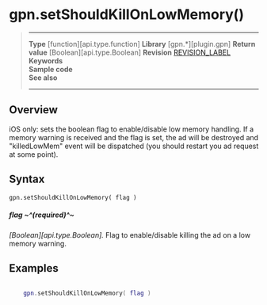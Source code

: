 # gpn.setShouldKillOnLowMemory()

> --------------------- ------------------------------------------------------------------------------------------
> __Type__              [function][api.type.function]
> __Library__           [gpn.*][plugin.gpn]
> __Return value__      [Boolean][api.type.Boolean]
> __Revision__          [REVISION_LABEL](REVISION_URL)
> __Keywords__          
> __Sample code__       
> __See also__          
> --------------------- ------------------------------------------------------------------------------------------


## Overview

iOS only: sets the boolean flag to enable/disable low memory handling. If a memory warning is received and the flag is set, the ad will be destroyed and "killedLowMem" event will be dispatched (you should restart you ad request at some point). 

## Syntax

	gpn.setShouldKillOnLowMemory( flag )

##### flag ~^(required)^~
_[Boolean][api.type.Boolean]._ Flag to enable/disable killing the ad on a low memory warning.

## Examples

``````lua

    gpn.setShouldKillOnLowMemory( flag )
    
``````
